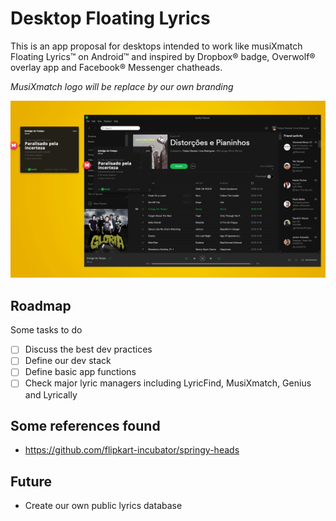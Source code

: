 # Desktop Floating Lyrics

This is an app proposal for desktops intended to work like musiXmatch Floating Lyrics™ on Android™ and inspired by Dropbox® badge, Overwolf® overlay app and Facebook® Messenger chatheads.

*MusiXmatch logo will be replace by our own branding*

![Telas Demonstrativas](https://github.com/FelipeGlauber/DesktopFloatingLyrics/blob/master/assets/first-mockup.gif)

## Roadmap

Some tasks to do

- [ ] Discuss the best dev practices
- [ ] Define our dev stack
- [ ] Define basic app functions
- [ ] Check major lyric managers including LyricFind, MusiXmatch, Genius and Lyrically

## Some references found

* https://github.com/flipkart-incubator/springy-heads

## Future

* Create our own public lyrics database 
